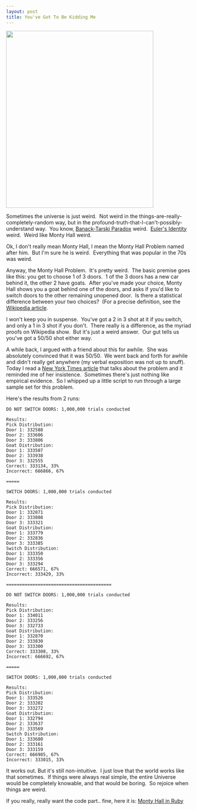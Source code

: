 ```yaml
---
layout: post
title: You've Got To Be Kidding Me
---
```



<img src="http://imgs.xkcd.com/comics/e_to_the_pi_times_i.png" height="481" width="400" />

Sometimes the universe is just weird.  Not weird in the things-are-really-completely-random way, but in the profound-truth-that-I-can't-possibly-understand way.  You know, [Banack-Tarski Paradox](http://en.wikipedia.org/wiki/Banach%E2%80%93Tarski_paradox) weird.  [Euler's Identity](http://en.wikipedia.org/wiki/Euler%27s_identity) weird.  Weird like Monty Hall weird.

Ok, I don't really mean Monty Hall, I mean the Monty Hall Problem named after him.  But I'm sure he is weird.  Everything that was popular in the 70s was weird.

Anyway, the Monty Hall Problem.  It's pretty weird.  The basic premise goes like this: you get to choose 1 of 3 doors.  1 of the 3 doors has a new car behind it, the other 2 have goats.  After you've made your choice, Monty Hall shows you a goat behind one of the doors, and asks if you'd like to switch doors to the other remaining unopened door.  Is there a statistical difference between your two choices?  (For a precise definition, see the [Wikipedia article](http://en.wikipedia.org/wiki/Monty_hall_problem).

I won't keep you in suspense.  You've got a 2 in 3 shot at it if you switch, and only a 1 in 3 shot if you don't.  There really is a difference, as the myriad proofs on Wikipedia show.  But it's just a weird answer.  Our gut tells us you've got a 50/50 shot either way.

A while back, I argued with a friend about this for awhile.  She was absolutely convinced that it was 50/50.  We went back and forth for awhile and didn't really get anywhere (my verbal exposition was not up to snuff).  Today I read a [New York Times article](http://query.nytimes.com/gst/fullpage.html?res=9D0CEFDD1E3FF932A15754C0A967958260&amp;sec=&amp;spon=&amp;pagewanted=all) that talks about the problem and it reminded me of her insistence.  Sometimes there's just nothing like empirical evidence.  So I whipped up a little script to run through a large sample set for this problem.

Here's the results from 2 runs:

	DO NOT SWITCH DOORS: 1,000,000 trials conducted

	Results:
	Pick Distribution:
	Door 1:	332588
	Door 2:	333606
	Door 3:	333806
	Goat Distribution:
	Door 1:	333507
	Door 2:	333938
	Door 3:	332555
	Correct: 333134, 33%
	Incorrect: 666866, 67%

	=====

	SWITCH DOORS: 1,000,000 trials conducted

	Results:
	Pick Distribution:
	Door 1:	332871
	Door 2:	333808
	Door 3:	333321
	Goat Distribution:
	Door 1:	333779
	Door 2:	332836
	Door 3:	333385
	Switch Distribution:
	Door 1:	333350
	Door 2:	333356
	Door 3:	333294
	Correct: 666571, 67%
	Incorrect: 333429, 33%

	========================================

	DO NOT SWITCH DOORS: 1,000,000 trials conducted

	Results:
	Pick Distribution:
	Door 1:	334011
	Door 2:	333256
	Door 3:	332733
	Goat Distribution:
	Door 1:	332870
	Door 2:	333830
	Door 3:	333300
	Correct: 333308, 33%
	Incorrect: 666692, 67%

	=====

	SWITCH DOORS: 1,000,000 trials conducted

	Results:
	Pick Distribution:
	Door 1:	333526
	Door 2:	333202
	Door 3:	333272
	Goat Distribution:
	Door 1:	332794
	Door 2:	333637
	Door 3:	333569
	Switch Distribution:
	Door 1:	333680
	Door 2:	333161
	Door 3:	333159
	Correct: 666985, 67%
	Incorrect: 333015, 33%
	
It works out.  But it's still non-intuitive.  I just love that the world works like that sometimes.  If things were always real simple, the entire Universe would be completely knowable, and that would be boring.  So rejoice when things are weird.

If you really, really want the code part.. fine, here it is:
<a href="http://infiniteabyss.org/code/ruby/montyhall.rb">Monty Hall in Ruby</a>
